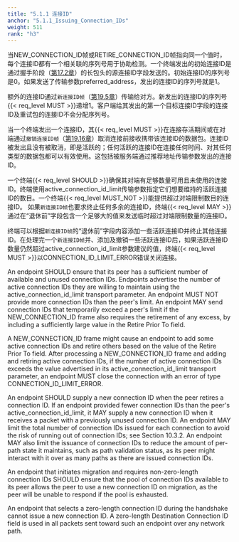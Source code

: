 ```yaml
---
title: "5.1.1 连接ID"
anchor: "5.1.1_Issuing_Connection_IDs"
weight: 511
rank: "h3"
---
```


当NEW_CONNECTION_ID帧或RETIRE_CONNECTION_ID帧指向同一个值时，每个连接ID都有一个相关联的序列号用于协助检测。一个终端发出的初始连接ID是通过握手阶段（[第17.2章]()）的长包头的源连接ID字段发送的。初始连接ID的序列号是0。如果发送了传输参数preferred_address，发出的连接ID的序列号就是1。

额外的连接ID通过`新连接ID帧`（[第19.5章]()）传输给对方。新发出的连接ID的序列号{{< req_level MUST >}}递增1。客户端给其发出的第一个目标连接ID字段的连接ID及重试包的连接ID不会分配序列号。

当一个终端发出一个连接ID，其{{< req_level MUST >}}在连接存活期间或在对端通过`撤销连接ID帧`（[第19.16章]()）取消连接前接收携带该连接ID的数据包。连接ID被发出且没有被取消，即是活跃的；任何活跃的连接ID在连接任何时间、对其任何类型的数据包都可以有效使用。这包括被服务端通过推荐地址传输参数发出的连接ID。

一个终端{{< req_level SHOULD >}}确保其对端有足够数量可用且未使用的连接ID。终端使用active_connection_id_limit传输参数指定它们想要维持的活跃连接ID的数目。一个终端{{< req_level MUST_NOT >}}能提供超过对端限制数目的连接ID。
如果`新连接ID帧`也要求终止任何多余的连接ID，终端{{< req_level MAY >}}通过在“退休前”字段包含一个足够大的值来发送临时超过对端限制数量的连接ID。

终端可以根据`新连接ID帧`的“退休前”字段内容添加一些活跃连接ID并终止其他连接ID。在处理完一个`新连接ID帧`并、添加及撤销一些活跃连接ID后，如果活跃连接ID数量仍然超过active_connection_id_limit参数建议的值，终端{{< req_level MUST >}}以CONNECTION_ID_LIMIT_ERROR错误关闭连接。

An endpoint SHOULD ensure that its peer has a sufficient number of available and unused connection IDs. Endpoints advertise the number of active connection IDs they are willing to maintain using the active_connection_id_limit transport parameter. An endpoint MUST NOT provide more connection IDs than the peer's limit. An endpoint MAY send connection IDs that temporarily exceed a peer's limit if the NEW_CONNECTION_ID frame also requires the retirement of any excess, by including a sufficiently large value in the Retire Prior To field.

A NEW_CONNECTION_ID frame might cause an endpoint to add some active connection IDs and retire others based on the value of the Retire Prior To field. After processing a NEW_CONNECTION_ID frame and adding and retiring active connection IDs, if the number of active connection IDs exceeds the value advertised in its active_connection_id_limit transport parameter, an endpoint MUST close the connection with an error of type CONNECTION_ID_LIMIT_ERROR.

An endpoint SHOULD supply a new connection ID when the peer retires a connection ID. If an endpoint provided fewer connection IDs than the peer's active_connection_id_limit, it MAY supply a new connection ID when it receives a packet with a previously unused connection ID. An endpoint MAY limit the total number of connection IDs issued for each connection to avoid the risk of running out of connection IDs; see Section 10.3.2. An endpoint MAY also limit the issuance of connection IDs to reduce the amount of per-path state it maintains, such as path validation status, as its peer might interact with it over as many paths as there are issued connection IDs.

An endpoint that initiates migration and requires non-zero-length connection IDs SHOULD ensure that the pool of connection IDs available to its peer allows the peer to use a new connection ID on migration, as the peer will be unable to respond if the pool is exhausted.

An endpoint that selects a zero-length connection ID during the handshake cannot issue a new connection ID. A zero-length Destination Connection ID field is used in all packets sent toward such an endpoint over any network path.